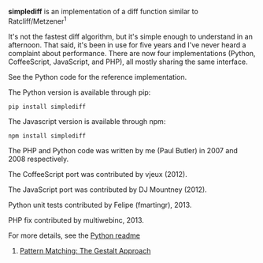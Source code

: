**simplediff** is an implementation of a diff function similar to Ratcliff/Metzener<sup>1</sup>

It's not the fastest diff algorithm, but it's simple enough to understand in an afternoon. That said, it's been in use for five years and I've never heard a complaint about performance. There are now four implementations (Python, CoffeeScript, JavaScript, and PHP), all mostly sharing the same interface.

See the Python code for the reference implementation.

The Python version is available through pip:

    pip install simplediff

The Javascript version is available through npm:

    npm install simplediff

The PHP and Python code was written by me (Paul Butler) in 2007 and 2008 respectively.

The CoffeeScript port was contributed by vjeux (2012).

The JavaScript port was contributed by DJ Mountney (2012).

Python unit tests contributed by Felipe (fmartingr), 2013.

PHP fix contributed by multiwebinc, 2013.

For more details, see the [Python readme](simplediff/tree/master/python)

1. [Pattern Matching: The Gestalt Approach](http://collaboration.cmc.ec.gc.ca/science/rpn/biblio/ddj/Website/articles/DDJ/1988/8807/8807c/8807c.htm)
